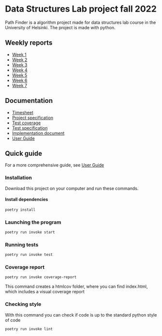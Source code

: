 # Data Structures Lab project fall 2022

Path Finder is a algorithm project made for data structures lab course in the University of Helsinki. The project is made with python.

## Weekly reports
- [Week 1](https://github.com/evahteri/Path-Finder/blob/main/documentation/weekly_reports/week1.md)
- [Week 2](https://github.com/evahteri/Path-Finder/blob/main/documentation/weekly_reports/week2.md)
- [Week 3](https://github.com/evahteri/Path-Finder/blob/main/documentation/weekly_reports/week3.md)
- [Week 4](https://github.com/evahteri/Path-Finder/blob/main/documentation/weekly_reports/week4.md)
- [Week 5](https://github.com/evahteri/Path-Finder/blob/main/documentation/weekly_reports/week5.md)
- [Week 6](https://github.com/evahteri/Path-Finder/blob/main/documentation/weekly_reports/week6.md)
- [Week 7](https://github.com/evahteri/Path-Finder/blob/main/documentation/weekly_reports/week7.md)

## Documentation
- [Timesheet](https://github.com/evahteri/Path-Finder/blob/main/documentation/timesheet.md)
- [Project specification](https://github.com/evahteri/Path-Finder/blob/main/documentation/specification.md)
- [Test coverage](https://github.com/evahteri/Path-Finder/blob/main/documentation/coverage_report.png)
- [Test specification](https://github.com/evahteri/Path-Finder/blob/main/documentation/test_specification.md)
- [Implementation document](https://github.com/evahteri/Path-Finder/blob/main/documentation/implementation.md)
- [User Guide](https://github.com/evahteri/Path-Finder/blob/main/documentation/user_guide.md)


## Quick guide

For a more comprehensive guide, see [User Guide](https://github.com/evahteri/Path-Finder/blob/main/documentation/user_guide.md)

### Installation

Download this project on your computer and run these commands.

#### Install dependencies

```bash
poetry install
```
### Launching the program

```bash
poetry run invoke start
```
### Running tests

```bash
poetry run invoke test
```

### Coverage report

```bash
poetry run invoke coverage-report
```
This command creates a htmlcov folder, where you can find index.html, which includes a visual coverage report

### Checking style

With this command you can check if code is up to the standard python style of code

```bash
poetry run invoke lint
```

